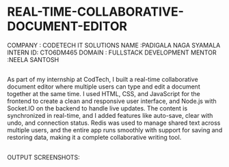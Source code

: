 # REAL-TIME-COLLABORATIVE-DOCUMENT-EDITOR
COMPANY  : CODETECH IT SOLUTIONS
NAME     :PADIGALA NAGA SYAMALA
INTERN ID: CTO6DM465
DOMAIN   : FULLSTACK DEVELOPMENT
MENTOR   :NEELA SANTOSH
##
As part of my internship at CodTech, I built a real-time collaborative document editor where multiple users can type and edit a document together at the same time. I used HTML, CSS, and JavaScript for the frontend to create a clean and responsive user interface, and Node.js with Socket.IO on the backend to handle live updates. The content is synchronized in real-time, and I added features like auto-save, clear with undo, and connection status. Redis was used to manage shared text across multiple users, and the entire app runs smoothly with support for saving and restoring data, making it a complete collaborative writing tool.
##
OUTPUT SCREENSHOTS:
